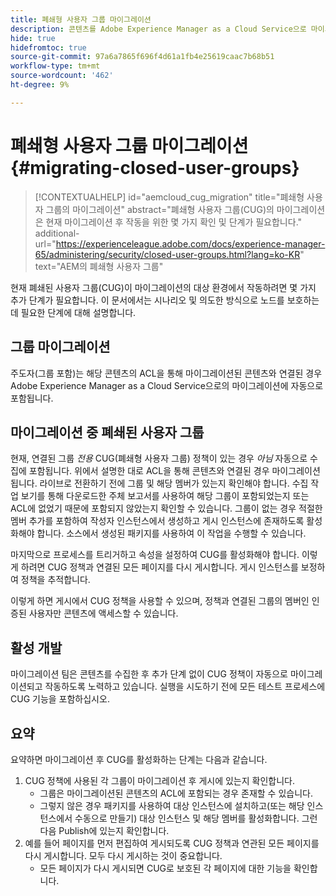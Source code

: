 ```yaml
---
title: 폐쇄형 사용자 그룹 마이그레이션
description: 콘텐츠를 Adobe Experience Manager as a Cloud Service으로 마이그레이션한 후 폐쇄된 사용자 그룹을 활성화하는 데 필요한 특수 고려 사항에 대해 알아봅니다.
hide: true
hidefromtoc: true
source-git-commit: 97a6a7865f696f4d61a1fb4e25619caac7b68b51
workflow-type: tm+mt
source-wordcount: '462'
ht-degree: 9%

---
```


# 폐쇄형 사용자 그룹 마이그레이션 {#migrating-closed-user-groups}

>[!CONTEXTUALHELP]
>id="aemcloud_cug_migration"
>title="폐쇄형 사용자 그룹의 마이그레이션"
>abstract="폐쇄형 사용자 그룹(CUG)의 마이그레이션은 현재 마이그레이션 후 작동을 위한 몇 가지 확인 및 단계가 필요합니다."
>additional-url="https://experienceleague.adobe.com/docs/experience-manager-65/administering/security/closed-user-groups.html?lang=ko-KR" text="AEM의 폐쇄형 사용자 그룹"

현재 폐쇄된 사용자 그룹(CUG)이 마이그레이션의 대상 환경에서 작동하려면 몇 가지 추가 단계가 필요합니다. 이 문서에서는 시나리오 및 의도한 방식으로 노드를 보호하는 데 필요한 단계에 대해 설명합니다.

## 그룹 마이그레이션

주도자(그룹 포함)는 해당 콘텐츠의 ACL을 통해 마이그레이션된 콘텐츠와 연결된 경우 Adobe Experience Manager as a Cloud Service으로의 마이그레이션에 자동으로 포함됩니다.

## 마이그레이션 중 폐쇄된 사용자 그룹

현재, 연결된 그룹 *전용* CUG(폐쇄형 사용자 그룹) 정책이 있는 경우 *아님* 자동으로 수집에 포함됩니다. 위에서 설명한 대로 ACL을 통해 콘텐츠와 연결된 경우 마이그레이션됩니다. 라이브로 전환하기 전에 그룹 및 해당 멤버가 있는지 확인해야 합니다. 수집 작업 보기를 통해 다운로드한 주체 보고서를 사용하여 해당 그룹이 포함되었는지 또는 ACL에 없었기 때문에 포함되지 않았는지 확인할 수 있습니다. 그룹이 없는 경우 적절한 멤버 추가를 포함하여 작성자 인스턴스에서 생성하고 게시 인스턴스에 존재하도록 활성화해야 합니다. 소스에서 생성된 패키지를 사용하여 이 작업을 수행할 수 있습니다.

마지막으로 프로세스를 트리거하고 속성을 설정하여 CUG를 활성화해야 합니다. 이렇게 하려면 CUG 정책과 연결된 모든 페이지를 다시 게시합니다. 게시 인스턴스를 보정하여 정책을 추적합니다.

이렇게 하면 게시에서 CUG 정책을 사용할 수 있으며, 정책과 연결된 그룹의 멤버인 인증된 사용자만 콘텐츠에 액세스할 수 있습니다.

## 활성 개발

마이그레이션 팀은 콘텐츠를 수집한 후 추가 단계 없이 CUG 정책이 자동으로 마이그레이션되고 작동하도록 노력하고 있습니다.
실행을 시도하기 전에 모든 테스트 프로세스에 CUG 기능을 포함하십시오.

## 요약

요약하면 마이그레이션 후 CUG를 활성화하는 단계는 다음과 같습니다.

1. CUG 정책에 사용된 각 그룹이 마이그레이션 후 게시에 있는지 확인합니다.
   - 그룹은 마이그레이션된 콘텐츠의 ACL에 포함되는 경우 존재할 수 있습니다.
   - 그렇지 않은 경우 패키지를 사용하여 대상 인스턴스에 설치하고(또는 해당 인스턴스에서 수동으로 만들기) 대상 인스턴스 및 해당 멤버를 활성화합니다. 그런 다음 Publish에 있는지 확인합니다.
1. 예를 들어 페이지를 먼저 편집하여 게시되도록 CUG 정책과 연관된 모든 페이지를 다시 게시합니다. 모두 다시 게시하는 것이 중요합니다.
   - 모든 페이지가 다시 게시되면 CUG로 보호된 각 페이지에 대한 기능을 확인합니다.

